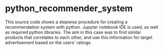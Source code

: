 # python_recommender_system
This source code shows a stepwise procedure for creating a recommendation system with python. Jupyter notebook IDE is used, as well as required python libraries. The aim in this case was to find similar products  that correlates to each other, and use this information for target advertisement based on the users' ratings.
